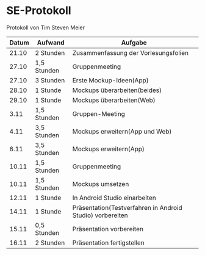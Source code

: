 # SE-Protokoll
Protokoll von Tim Steven Meier

|Datum|Aufwand|Aufgabe|
|---|---|---|
|21.10|2 Stunden|Zusammenfassung der Vorlesungsfolien|
|27.10|1,5 Stunden|Gruppenmeeting|
|27.10|3 Stunden|Erste Mockup-Ideen(App)|
|28.10|1 Stunde|Mockups überarbeiten(beides)|
|29.10|1 Stunde|Mockups überarbeiten(Web)|
|3.11|1,5 Stunden|Gruppen-Meeting|
|4.11|3,5 Stunden|Mockups erweitern(App und Web)|
|6.11|3,5 Stunden|Mockups erweitern(App)|
|10.11|1,5 Stunden|Gruppenmeeting|
|10.11|1,5 Stunden|Mockups umsetzen|
|12.11|1 Stunde|In Android Studio einarbeiten|
|14.11|1 Stunde|Präsentation(Testverfahren in Android Studio) vorbereiten|
|15.11|0,5 Stunden|Präsentation vorbereiten|
|16.11|2 Stunden|Präsentation fertigstellen|
